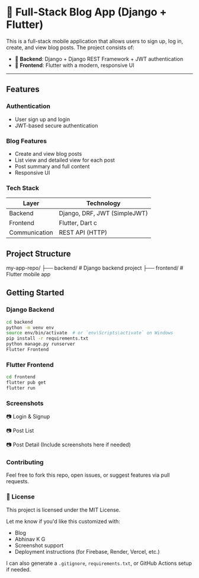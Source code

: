# 📱 Full-Stack Blog App (Django + Flutter)

This is a full-stack mobile application that allows users to sign up, log in, create, and view blog posts. The project consists of:

- 🐍 **Backend**: Django + Django REST Framework + JWT authentication
- 💙 **Frontend**: Flutter with a modern, responsive UI

---

##  Features

###  Authentication
- User sign up and login
- JWT-based secure authentication

###  Blog Features
- Create and view blog posts
- List view and detailed view for each post
- Post summary and full content
- Responsive UI

###  Tech Stack

| Layer        | Technology                   |
|--------------|------------------------------|
| Backend      | Django, DRF, JWT (SimpleJWT) |
| Frontend     | Flutter, Dart          c     |
| Communication| REST API (HTTP)              |



##  Project Structure

my-app-repo/
├── backend/ # Django backend project
├── frontend/ # Flutter mobile app


##  Getting Started

### Django Backend

```bash
cd backend
python -m venv env
source env/bin/activate  # or `env\Scripts\activate` on Windows
pip install -r requirements.txt
python manage.py runserver
Flutter Frontend
```

### Flutter Frontend
```bash
cd frontend
flutter pub get
flutter run
```


### Screenshots
📷 Login & Signup

📷 Post List

📷 Post Detail
(Include screenshots here if needed)

### Contributing
Feel free to fork this repo, open issues, or suggest features via pull requests.

### 📄 License
This project is licensed under the MIT License.


Let me know if you'd like this customized with:
- Blog
- Abhinav K G
- Screenshot support
- Deployment instructions (for Firebase, Render, Vercel, etc.)

I can also generate a `.gitignore`, `requirements.txt`, or GitHub Actions setup if needed.